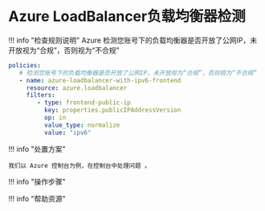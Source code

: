 # Azure LoadBalancer负载均衡器检测

!!! info "检查规则说明"
    Azure  检测您账号下的负载均衡器是否开放了公网IP，未开放视为“合规”，否则视为“不合规”
    
```YAML
policies:
   # 检测您账号下的负载均衡器是否开放了公网IP，未开放视为“合规”，否则视为“不合规”
   - name: azure-loadbalancer-with-ipv6-frontend
     resource: azure.loadbalancer
     filters:
        - type: frontend-public-ip
          key: properties.publicIPAddressVersion
          op: in
          value_type: normalize
          value: "ipv6"
```

    
!!! info "处置方案"
    
    我们以 Azure 控制台为例，在控制台中处理问题 。



!!! info "操作步骤"





!!! info "帮助资源"
    